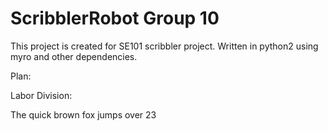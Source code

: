 ScribblerRobot Group 10
===============

This project is created for SE101 scribbler project. Written in python2 using myro and other dependencies.

Plan:

Labor Division:

The quick brown fox jumps over 23